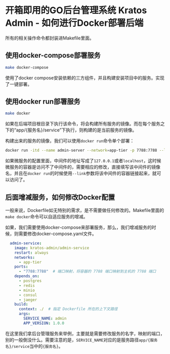 # 开箱即用的GO后台管理系统 Kratos Admin - 如何进行Docker部署后端

所有的相关操作命令都封装进Makefile里面。

## 使用docker-compose部署服务

```bash
make docker-compose
```

使用了docker compose安装依赖的三方组件，并且构建安装项目中的服务。实现了一键部署。

## 使用docker run部署服务

```bash
make docker
```

如果在后端项目根目录下执行该命令，将会构建所有服务的镜像。而在每个服务之下的“app/{服务名}/service”下执行，则构建的是当前服务的镜像。

构建出来的服务的镜像，我们可以使用`docker run`命令单个部署：

```bash
docker run -itd --name admin-server --network=app-tier -p 7788:7788 --link postgres --link redis --link consul kratos-admin/admin-service:latest
```

如果微服务的配置里面，中间件的地址写成了`127.0.0.1`或者`localhost`，这时候微服务的容器是访问不了中间件的，需要相应的修改，直接填写该中间件的镜像名，并且在`docker run`的时候使用`--link`参数将该中间件的容器链接起来，就可以访问了。

## 后面增减服务，如何修改Docker配置

一般来说，Dockerfile如无特别的需求，是不需要做任何修改的。Makefile里面的`make docker`命令可以自适应服务的增减。

如果，我们需要使用docker-compose来部署服务，那么，我们增减服务的时候，则需要修改docker-compose.yaml文件。

```yaml
  admin-service:
    image: kratos-admin/admin-service
    restart: always
    networks:
      - app-tier
    ports:
      - "7788:7788"  # 端口映射，将容器的 7788 端口映射到主机的 7788 端口
    depends_on:
      - postgres
      - redis
      - minio
      - consul
      - jaeger
    build:
      context: ./  # 指定 Dockerfile 所在的上下文路径
      args:
        SERVICE_NAME: admin
        APP_VERSION: 1.0.0
```

在这里我们拿后台管理服务来举例，主要就是需要修改服务的名字，映射的端口，别的一般倒没什么。需要注意的是，`SERVICE_NAME`对应的是服务路径`app/{服务名}/service`当中的`{服务名}`。
